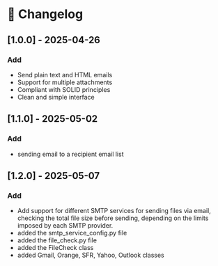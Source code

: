 # 📜 Changelog

## [1.0.0] - 2025-04-26
### Add
- Send plain text and HTML emails
- Support for multiple attachments
- Compliant with SOLID principles
- Clean and simple interface

## [1.1.0] - 2025-05-02
### Add
- sending email to a recipient email list

## [1.2.0] - 2025-05-07
### Add
- Add support for different SMTP services for sending files via email, checking the total file size before sending, depending on the limits imposed by each SMTP provider.
- added the smtp_service_config.py file
- added the file_check.py file
- added the FileCheck class
- added Gmail, Orange, SFR, Yahoo, Outlook classes
